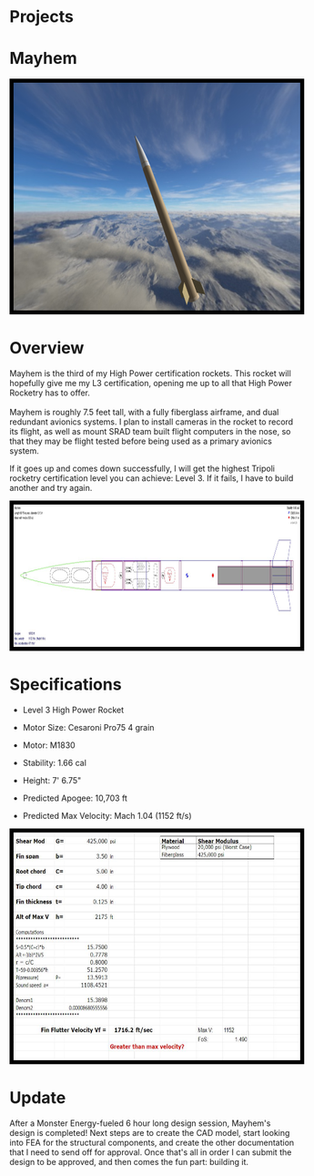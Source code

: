 # Projects

# Mayhem

<img src="/Photos/Mayhem Glamour Shot.png" height="400" style="border:7px solid black">

# Overview
Mayhem is the third of my High Power certification rockets. This rocket will hopefully give me my L3 certification, opening me up to all that High Power Rocketry has to offer.  
​  
Mayhem is roughly 7.5 feet tall, with a fully fiberglass airframe, and dual redundant avionics systems. I plan to install cameras in the rocket to record its flight, as well as mount SRAD team built flight computers in the nose, so that they may be flight tested before being used as a primary avionics system.  
  
If it goes up and comes down successfully, I will get the highest Tripoli rocketry certification level you can achieve: Level 3. If it fails, I have to build another and try again.

<img src="/Photos/Mayhem Openrocket.JPG" height="250" style="border:7px solid black">

# Specifications
- Level 3 High Power Rocket
- Motor Size: Cesaroni Pro75 4 grain
- Motor: M1830
- Stability: 1.66 cal
- Height: 7' 6.75"  
    
- Predicted Apogee: 10,703 ft
- Predicted Max Velocity: Mach 1.04 (1152 ft/s)

<img src="/Photos/Mayhem Fin Flutter.JPG" height="400" style="border:7px solid black">

# Update
After a Monster Energy-fueled 6 hour long design session, Mayhem's design is completed! Next steps are to create the CAD model, start looking into FEA for the structural components, and create the other documentation that I need to send off for approval. Once that's all in order I can submit the design to be approved, and then comes the fun part: building it.
